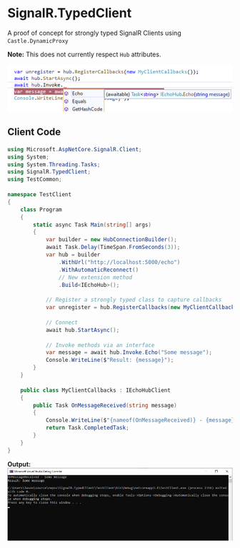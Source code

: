 # SignalR.TypedClient
A proof of concept for strongly typed SignalR Clients using `Castle.DynamicProxy`

**Note:** This does not currently respect `Hub` attributes.

![Intellisense on hub client](images/StronglyTyped.png)

## Client Code

```csharp
using Microsoft.AspNetCore.SignalR.Client;
using System;
using System.Threading.Tasks;
using SignalR.TypedClient;
using TestCommon;

namespace TestClient
{
    class Program
    {
        static async Task Main(string[] args)
        {
            var builder = new HubConnectionBuilder();
            await Task.Delay(TimeSpan.FromSeconds(3));
            var hub = builder
                .WithUrl("http://localhost:5000/echo")
                .WithAutomaticReconnect()
                // New extension method
                .Build<IEchoHub>();

            // Register a strongly typed class to capture callbacks
            var unregister = hub.RegisterCallbacks(new MyClientCallbacks());
            
            // Connect
            await hub.StartAsync();
            
            // Invoke methods via an interface
            var message = await hub.Invoke.Echo("Some message");
            Console.WriteLine($"Result: {message}");
        }
    }

    public class MyClientCallbacks : IEchoHubClient
    {
        public Task OnMessageReceived(string message)
        {
            Console.WriteLine($"{nameof(OnMessageReceived)} - {message}");
            return Task.CompletedTask;
        }
    }
}
```

**Output:**
![Console Output](images/ConsoleOutput.png)
